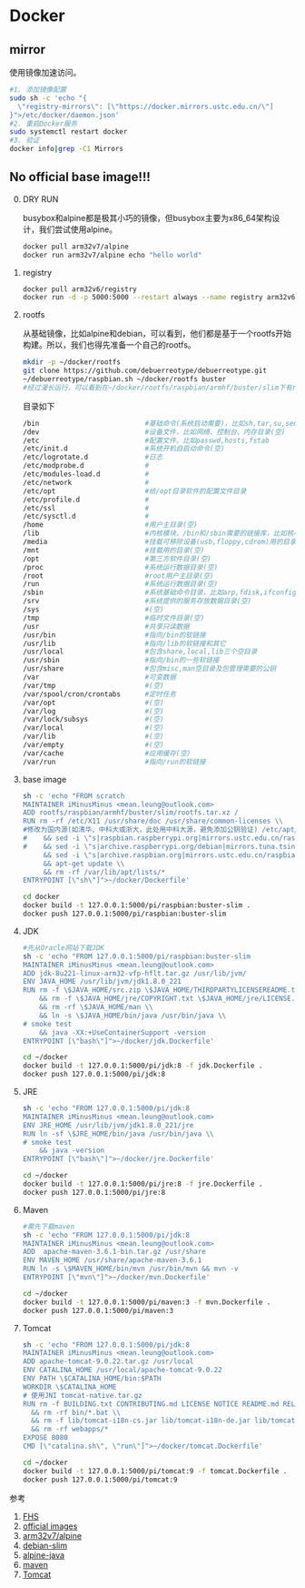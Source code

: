 # Docker

## mirror

   使用镜像加速访问。
   ```sh
   #1. 添加镜像配置
   sudo sh -c 'echo "{
     \"registry-mirrors\": [\"https://docker.mirrors.ustc.edu.cn/\"]
   }">/etc/docker/daemon.json'
   #2. 重启Docker服务
   sudo systemctl restart docker
   #3. 验证
   docker info|grep -C1 Mirrors
   ```

## No official base image!!! 

   0. DRY RUN 

      busybox和alpine都是极其小巧的镜像，但busybox主要为x86_64架构设计，我们尝试使用alpine。
      ```sh
      docker pull arm32v7/alpine
      docker run arm32v7/alpine echo "hello world"
      ```

   1. registry
      ```sh
      docker pull arm32v6/registry
      docker run -d -p 5000:5000 --restart always --name registry arm32v6/registry
      ```

   2. rootfs

      从基础镜像，比如alpine和debian，可以看到，他们都是基于一个rootfs开始构建。所以，我们也得先准备一个自己的rootfs。
	  ```sh
	  mkdir -p ~/docker/rootfs
      git clone https://github.com/debuerreotype/debuerreotype.git
      ~/debuerreotype/raspbian.sh ~/docker/rootfs buster
      #经过漫长运行，可以看到在~/docker/rootfs/raspbian/armhf/buster/slim下有rootfs.tar.xz文件！
	  ```
	  
	  目录如下

      ```sh
      /bin                          #基础命令(系统启动需要)，比如sh,tar,su,sed,rm,ps,ping,netstat,mv,mount,mkdir,ls,gzip,grep,df,dd,cp,chown,chmod,cat等等
      /dev                          #设备文件，比如网络、控制台、内存目录(空)
      /etc                          #配置文件，比如passwd,hosts,fstab
      /etc/init.d                   #系统开机自启动命令(空)
      /etc/logrotate.d              #日志
      /etc/modprobe.d               #
      /etc/modules-load.d           #
      /etc/network                  #
      /etc/opt                      #给/opt目录软件的配置文件目录
      /etc/profile.d                #
      /etc/ssl                      #
      /etc/sysctl.d                 #
      /home                         #用户主目录(空)
      /lib                          #内核模块，/bin和/sbin需要的链接库，比如核心库(glibc或musl)、SSL库、包管理库
      /media                        #挂载可移除设备(usb,floppy,cdrom)用的目录
      /mnt                          #挂载用的目录(空)
      /opt                          #第三方软件目录(空)
      /proc                         #系统运行数据目录(空)
      /root                         #root用户主目录(空)
      /run                          #系统运行数据目录(空)
      /sbin                         #系统基础命令目录，比如arp,fdisk,ifconfig,init,ip,lsmod,mkfs,poweroff,swapon等等
      /srv                          #系统提供的服务存放数据目录(空)
      /sys                          #(空)
      /tmp                          #临时文件目录(空)
      /usr                          #共享只读数据
      /usr/bin                      #指向/bin的软链接
      /usr/lib                      #指向/lib的软链接和其它
      /usr/local                    #包含share,local,lib三个空目录
      /usr/sbin                     #指向/bin的一些软链接
      /usr/share                    #包含misc,man空目录及包管理需要的公钥
      /var                          #可变数据
      /var/tmp                      #(空)
      /var/spool/cron/crontabs      #定时任务
      /var/opt                      #(空)
      /var/log                      #(空)
      /var/lock/subsys              #(空)
      /var/local                    #(空)
      /var/lib                      #(空)
      /var/empty                    #(空)
      /var/cache                    #应用缓存(空)
      /var/run                      #指向/run的软链接
      ```

   3. base image
      ```sh
      sh -c 'echo "FROM scratch
      MAINTAINER iMinusMinus <mean.leung@outlook.com>
      ADD rootfs/raspbian/armhf/buster/slim/rootfs.tar.xz /
      RUN rm -rf /etc/X11 /usr/share/doc /usr/share/common-licenses \\
      #修改为国内源(如清华、中科大或浙大，此处用中科大源，避免添加公钥验证) /etc/apt/sources.list或/etc/apt/sources.list.d/raspi.list
      #    && sed -i \"s|raspbian.raspberrypi.org|mirrors.ustc.edu.cn/raspbian|g\" /etc/apt/sources.list \\
      #    && sed -i \"s|archive.raspberrypi.org/debian|mirrors.tuna.tsinghua.edu.cn/raspberrypi|g\" /etc/apt/sources.list.d/raspi.list \\
           && sed -i \"s|archive.raspbian.org|mirrors.ustc.edu.cn/raspbian|g\" /etc/apt/sources.list \\
           && apt-get update \\
           && rm -rf /var/lib/apt/lists/*
      ENTRYPOINT [\"sh\"]">~/docker/Dockerfile'

      cd docker
      docker build -t 127.0.0.1:5000/pi/raspbian:buster-slim .
      docker push 127.0.0.1:5000/pi/raspbian:buster-slim
      ```


   4. JDK
      ```sh
      #先从Oracle网站下载JDK
      sh -c 'echo "FROM 127.0.0.1:5000/pi/raspbian:buster-slim
      MAINTAINER iMinusMinus <mean.leung@outlook.com>
      ADD jdk-8u221-linux-arm32-vfp-hflt.tar.gz /usr/lib/jvm/
      ENV JAVA_HOME /usr/lib/jvm/jdk1.8.0_221
      RUN rm -f \$JAVA_HOME/src.zip \$JAVA_HOME/THIRDPARTYLICENSEREADME.txt \$JAVA_HOME/COPYRIGHT \$JAVA_HOME/LICENSE \$JAVA_HOME/README.html \\
          && rm -f \$JAVA_HOME/jre/COPYRIGHT.txt \$JAVA_HOME/jre/LICENSE.txt \$JAVA_HOME/jre/README.html \$JAVA_HOME/jre/THIRDPARTYLICENSEREADME.txt \$JAVA_HOME/jre/Welcome.html\\
          && rm -rf \$JAVA_HOME/man \\
          && ln -s \$JAVA_HOME/bin/java /usr/bin/java \\
      # smoke test	
          && java -XX:+UseContainerSupport -version
      ENTRYPOINT [\"bash\"]">~/docker/jdk.Dockerfile'

      cd ~/docker
      docker build -t 127.0.0.1:5000/pi/jdk:8 -f jdk.Dockerfile .
      docker push 127.0.0.1:5000/pi/jdk:8
      ```

   5. JRE
      ```sh
      sh -c 'echo "FROM 127.0.0.1:5000/pi/jdk:8
      MAINTAINER iMinusMinus <mean.leung@outlook.com>
      ENV JRE_HOME /usr/lib/jvm/jdk1.8.0_221/jre
      RUN ln -sf \$JRE_HOME/bin/java /usr/bin/java \\
      # smoke test	
          && java -version
      ENTRYPOINT [\"bash\"]">~/docker/jre.Dockerfile'

      cd ~/docker
      docker build -t 127.0.0.1:5000/pi/jre:8 -f jre.Dockerfile .
      docker push 127.0.0.1:5000/pi/jre:8
      ```

   6. Maven
      ```sh
      #需先下载maven
      sh -c 'echo "FROM 127.0.0.1:5000/pi/jdk:8
      MAINTAINER iMinusMinus <mean.leung@outlook.com>
      ADD  apache-maven-3.6.1-bin.tar.gz /usr/share
      ENV MAVEN_HOME /usr/share/apache-maven-3.6.1
      RUN ln -s \$MAVEN_HOME/bin/mvn /usr/bin/mvn && mvn -v
      ENTRYPOINT [\"mvn\"]">~/docker/mvn.Dockerfile'

      cd ~/docker
      docker build -t 127.0.0.1:5000/pi/maven:3 -f mvn.Dockerfile .
      docker push 127.0.0.1:5000/pi/maven:3
      ```

   7. Tomcat
      ```sh
      sh -c 'echo "FROM 127.0.0.1:5000/pi/jdk:8
      MAINTAINER iMinusMinus <mean.leung@outlook.com>
      ADD apache-tomcat-9.0.22.tar.gz /usr/local
      ENV CATALINA_HOME /usr/local/apache-tomcat-9.0.22
      ENV PATH \$CATALINA_HOME/bin:$PATH
      WORKDIR \$CATALINA_HOME
      # 使用JNI tomcat-native.tar.gz
      RUN rm -f BUILDING.txt CONTRIBUTING.md LICENSE NOTICE README.md RELEASE-NOTES RUNNING.txt \\
        && rm -rf bin/*.bat \\
        && rm -f lib/tomcat-i18n-cs.jar lib/tomcat-i18n-de.jar lib/tomcat-i18n-es.jar lib/tomcat-i18n-fr.jar lib/tomcat-i18n-ja.jar lib/tomcat-i18n-ko.jar lib/tomcat-i18n-pt_BR.jar lib/tomcat-i18n-ru.jar \\
        && rm -rf webapps/* 
      EXPOSE 8080
      CMD [\"catalina.sh\", \"run\"]">~/docker/tomcat.Dockerfile'

      cd ~/docker
      docker build -t 127.0.0.1:5000/pi/tomcat:9 -f tomcat.Dockerfile .
      docker push 127.0.0.1:5000/pi/tomcat:9
      ```


参考
   1. [FHS](http://refspecs.linuxfoundation.org/FHS_2.3/fhs-2.3.html)
   2. [official images](https://github.com/docker-library/official-images)
   3. [arm32v7/alpine](https://github.com/alpinelinux/docker-alpine/tree/c13cf91002136261e690adacd43a8fd6b929b4c8/armv7)
   4. [debian-slim](https://github.com/debuerreotype/docker-debian-artifacts/tree/dist-arm32v7/buster/slim)
   5. [alpine-java](https://hub.docker.com/r/anapsix/alpine-java/dockerfile)
   6. [maven](https://github.com/carlossg/docker-maven/blob/master/jdk-8-slim/Dockerfile)
   7. [Tomcat](https://github.com/docker-library/tomcat/blob/master/9.0/jdk8/adoptopenjdk-hotspot/Dockerfile)
